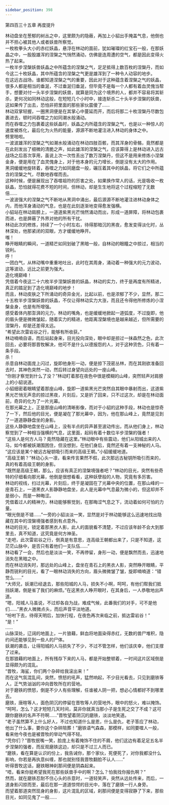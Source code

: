 ```yaml
---
sidebar_position: 398
---
```

 第四百三十五章 再度提升


林动盘坐在葱郁的树丛之中，这里颇为的隐蔽，再加上小貂出手掩盖气息，他倒也并不担心被其他人或者妖兽所察觉。  
一枚枚拳头大小的赤红妖晶，悬浮在林动的面前，犹如璀璨的红宝石一般，在那妖晶之中，一股股雄浑的涅槃之气悄然涌动，仿佛是连周遭的空气，都是因此变得火热了起来。  
一枚半步涅槃妖兽妖晶之中所蕴含的涅槃之气，足足抵得上数百枚的涅槃丹，而如今这二十枚妖晶，其中所蕴含的涅槃之气更是雄浑到了一种令人动容的地步。  
在这远古战场，谁都知道涅槃之气的重要，因此对于这种蕴含着涅槃之气的妖晶，很多人都是相当的垂涎，不过垂涎归垂涎，但毕竟不是每一个人都有着血灵傀当帮手，想要对付一头半步涅槃的妖兽，就算是同为这个境界的人，都并不容易将其斩杀，更何况如同林动这般，在短短几个小时中，接连斩杀二十头半步涅槃的妖兽，这如果传了出去，恐怕非把里面的那些家伙震傻了……  
林动双掌轻握，一圈黑洞便是在其掌心中蔓延而开，而后将那二十枚涅槃丹尽数包裹进去，顿时间吞噬之力如同潮水般涌动。  
而在吞噬之力包裹着这些妖晶时，妖晶之内所蕴含的涅槃之气，也是以一种惊人的速度被炼化，最后化为火热的能量，源源不断地灌注进入林动的身体之中。  
劈里啪啦。  
一波波雄浑的涅槃之气如潮水般涌动在林动四肢百骸，而其浑身的骨骼，竟然都是在此刻发出了细微的清脆之声，如此雄浑的涅槃之气，应该算得上是林动进入远古战场之后首次享用，虽说上次一次性丢出了数万涅槃丹，但这不是用来修炼小涅槃金身，便是用在了血灵傀身上，对于他本身的元力增长，倒是没有太大的作用。  
黑洞缓缓地旋转着，吞噬之力如同磨盘一般，碾压着其中的妖晶，将它们之中所蕴含的涅槃之气，尽数地吞噬而去。  
这种时候，便是展现出了吞噬祖符的厉害之处，如果换作常人的话，光是吸收一枚妖晶，恐怕就得花费不短的时间，但林动，却是生生地将这个过程缩短了无数倍……  
一波波强大的涅槃之气不断地从黑洞中涌出，最后源源不断地灌注进林动身体之内，而他浑身涌动的气息，也是在此刻逐渐地变得愈发强横。  
小貂站在林动肩膀上，一道道紫黑光芒悄然涌动而出，形成一道屏障，将林动包裹而进，也是屏蔽了外界对他的所有干扰。  
林动此次的修炼，持续了一个小时左右，待得那暗沉的黑夜，愈发变得淡化时，丛林深处，他那紧闭的双眼，方才缓缓地睁开。  
嗤！  
睁开眼睛的瞬间，一道精芒如同划破了黑暗一般，自林动的眼瞳之中掠过，相当的锐利。  
呼！  
一团白气，从林动嘴中重重地吐出，此时在其周身，涌动着一种强大的元力波动，这等波动，远比之前更为强大。  
造化境巅峰！  
凭借着今夜这二十六枚半步涅槃妖兽的妖晶，林动的实力，终于是再度有所精进，真正的踏足到了造化境巅峰的地步！  
而且，林动皮肤之下所涌动的奇异金光，比起以前，也是浓郁了不少，显然，那二十五枚半步涅槃妖兽的妖晶，不仅让得林动实力大涨，而且还令得他所修炼的小涅槃金身，也是有所增强。  
感受着体内那澎湃的元力，林动的嘴角，也是缓缓地掀起一道弧度，不过旋即，他的眉头便是微微皱起，随着实力的精进，他距离涅槃境也是越来越近，但所需要的涅槃丹，却是还差得太远。  
“希望此次雷岩谷之行，能够有所收获。”  
林动喃喃自语，而后站起身来，目光投向深处，眼中却是掠过一抹森然之色，此次回去，必要将那晋牧解决，他可不是什么以德报怨的人，对于这种货色，只有着一条手段。  
杀！  
杀意自林动面庞上闪过，旋即他身形一动，便是掠下茂密丛林，而在其刚欲准备回去时，其神色突然一动，然后转过身望向远处的一座山峰。  
“你刚才察觉到什么了没？”林动盯着那在夜色中很是模糊的山峰，突然轻声对肩膀上的小貂说道。  
小貂细密着眼睛望着那座山峰，旋即一道紫黑光芒突然自其眼中暴射而出，这道紫黑光芒悄无声息的掠过黑夜，片刻后，又是折了回来，只不过这次，却是在林动面前，奇异的化为了一片光幕。  
在那光幕之上，正是那座山峰的清晰影像，而对于小貂的这种手段，林动也是惊奇了一下，然后他的目光，便是凝在了那光幕中，因为，他在那山峰上，竟然是见到了一道道静静盘坐的身影。  
这些人静静地盘坐在山峰上，没有半点的异声甚至波动传出，而从他们身上，林动察觉到了一种相当强横的气息，这里面，起码有着十数位半步涅槃的强者！  
“这些人是何方人马？竟然隐藏在这里。”林动眼中有些震动，他们从阳城出来的人马，如今都被妖潮围困住，但没想到，在他们身后，竟然还有着一支神秘的人马。  
“这应该是某个被远古秘钥吸引而来的高级王朝。”小貂缓缓地道。  
“高级王朝？”林动心头一凛，看来传言果然不假，此次那远古秘钥所吸引而来的，真的有着高级王朝的身影。  
“既然是高级王朝，那么，应该有真正的涅槃境强者吧？”林动的目光，突然有些奇特的仔细看向那光幕，他倒是很想看看，这种妖孽般的人物，究竟有多厉害。  
林动的视线，扫过光幕，片刻后，终于是凝固在了光幕中央的位置，在那山峰的一座青石上，一道黑衣人影静静地盘坐，此人是光幕中气息最为微小的，但这却并不是弱小，而是一种晦涩。  
凭借着过人的精神力，林动能够察觉到，在那晦涩气息之下，流动着如何可怕的力量。  
“眼光倒是不错……”一旁的小貂淡淡一笑，显然是对于林动能够这么迅速地找出隐藏在其中的涅槃境强者感到有点意外。  
林动的目光，锁定着那黑衣人影，此人的面貌看不清楚，不过应该年龄不会大到那里去，真不知道，这究竟是何方神圣。  
“走吧，此次雷岩谷之行，倒真是有意思，连高级王朝都出来了，只是不知道，这茫茫山脉中，是否只有着他们一支队伍……”  
林动看了一会，然后也是淡淡一笑，不再停留，身形一动，便是飘然而去，迅速地消失在黑暗之中。  
而在林动消失时，那远处的山峰上，盘坐在青石上的黑衣人影，突然睁开眼睛，平静而锐利的目光，看了一眼林动消失的方向，眉头微微皱了皱，旋即喃喃道：“错觉么……”  
“大师兄，妖潮已经退去，那些阳城的人马，损失不小啊，呵呵，有他们帮我们抵挡妖潮，倒是省了我们的麻烦。”在这黑衣人睁开眼时，在其身后，一人恭敬地出声道。  
“嗯，阳城人马虽说，不过却各自为战，难成气候，此番我们的对手，可不是他们……”黑衣人微微点头，而后声音平淡地道。  
“吩咐下去，待得天明后，加快行程，在夜色再次来临之前，抵达雷岩谷！”  
“是！”  
……  
山脉深处，辽阔的地面上，一片狼藉，鲜血将地面染得赤红，无数的兽尸堆积，隐约间还能够见到一些人的尸体。  
妖潮的袭击，让得阳城的人马损失了不少，不过不管怎样，他们该庆幸，他们支撑了过来。  
在那狼藉的地面上，所有残存下来的人马，都是开始整顿着，一时间这片区域倒是显得颇为的混乱。  
“晋牧，海鲨，你们两个杂碎给我滚出来！”  
而在这气氛混乱间，突然，愤怒的吼声，猛然响起，不少目光看去，只见到磨铁等人，正气势汹汹的冲向晋牧所在的营地。  
对于磨铁的愤怒，倒是不少人有些理解，任谁被人阴一把，想必心情都好不到哪里去。  
磨铁，唐暄等人，面色阴沉的停留在晋牧等人的营地外，眼中的怒火，难以掩饰。  
“呵呵，怎么？这才短短几天时间，莫非你就真当那小子是生死之交了不成？这可跟你磨铁的名声不符啊……”晋牧望着阴沉的磨铁，淡淡地笑道。  
“老子虽然算不上什么好人，不过也知道什么是恩，什么是仇，老子答应了林动，他出了什么事，要你这个杂碎陪葬！”磨铁语气森森，那模样，如同要噬人一般，看来他今夜也是被晋牧的举动气得不轻。  
“凭你们？”晋牧抿嘴一笑，脸庞上有着掩饰不住的不屑，他们这边有着足足五名半步涅槃的强者，而反观磨铁这边，却只是不过三人而已。  
“磨铁，看在算是认识的份上，我告诫你，那个家伙，死便死了，对你我都没什么影响，你若是再执意纠缠，那也就别怪我晋牧翻脸不认人……”  
听得晋牧这话，磨铁眼神刹那间便是阴森起来。  
“唔，看来你挺希望我死在那些妖兽手中的啊？怎么？怕我找你报仇啊？”  
然而，就在磨铁忍耐不住心头的杀意时，一道轻笑声，突然从远处传来，而后，一道身影闪掠而至，最后在那一道道惊愕的目光中，落在了磨铁一行人身旁。  
而望着那道突然现身的身影，这片混乱的区域，刹那间便是变得寂静了下来，那些目光，如同见鬼了一般……  
  
  
